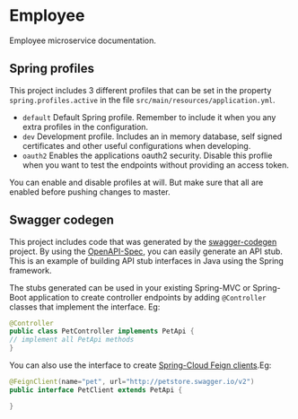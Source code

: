 
# Employee

Employee microservice documentation.

## Spring profiles

This project includes 3 different profiles that can be set in the property `spring.profiles.active` in the file 
`src/main/resources/application.yml`.

- `default` Default Spring profile. Remember to include it when you any extra profiles in the configuration.
- `dev` Development profile. Includes an in memory database, self signed certificates and other useful configurations 
when developing.
- `oauth2` Enables the applications oauth2 security. Disable this proflie when you want to test the endpoints without 
providing an access token.

You can enable and disable profiles at will. But make sure that all are enabled before pushing changes to master.

## Swagger codegen

This project includes code that was generated by the [swagger-codegen](https://github.com/swagger-api/swagger-codegen) project.
By using the [OpenAPI-Spec](https://github.com/swagger-api/swagger-core), you can easily generate an API stub.
This is an example of building API stub interfaces in Java using the Spring framework.

The stubs generated can be used in your existing Spring-MVC or Spring-Boot application to create controller endpoints
by adding ```@Controller``` classes that implement the interface. Eg:
```java
@Controller
public class PetController implements PetApi {
// implement all PetApi methods
}
```

You can also use the interface to create [Spring-Cloud Feign clients](http://projects.spring.io/spring-cloud/spring-cloud.html#spring-cloud-feign-inheritance).Eg:
```java
@FeignClient(name="pet", url="http://petstore.swagger.io/v2")
public interface PetClient extends PetApi {

}
```
